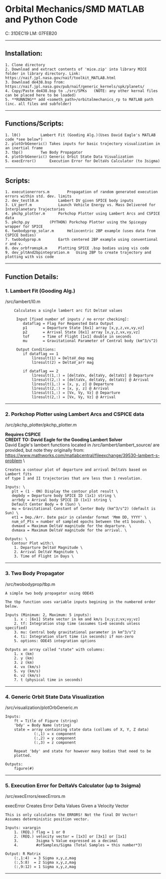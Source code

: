 # Orbital Mechanics/SMD MATLAB and Python Code
C: 31DEC19 LM: 07FEB20

_______________________________________________________________________________________
## Installation:
	1. Clone directory
	2. Download and extract contents of 'mice.zip' into library MICE folder in library directory. Link: https://naif.jpl.nasa.gov/naif/toolkit_MATLAB.html
	3. Download de438.bsp from: https://naif.jpl.nasa.gov/pub/naif/generic_kernels/spk/planets/
	4. Copy/Paste de438.bsp to ./src/SPKs	(NOTE: any other kernal files can be placed here to be loaded)
	5. **RUNNING** add <someth_path>/orbitalmechanics_rp to MATLAB path (inc. all files and subfolder)


_______________________________________________________________________________________
## Functions/Scripts:
	1. l0() 		Lambert Fit (Gooding Alg.)(Uses David Eagle's MATLAB code *see below*)
	2. plotOrbGeneric()	Takes inputs for basic trajectory visualization in an inertial frame
	3. tbp()		Two Body Propagator
	4. plotOrbGeneric()	Generic Orbit State Data Visualization
	5. execError()		Execution Error for DeltaVs Calculator (to 3sigma)
	
_______________________________________________________________________________________
## Scripts:
	1. executionerrors.m		Propagation of random generated execution errors within std. dev. limits
	2. dev_testl0.m			Lambert DV given SPICE body inputs
	3. LV_perf.m			Launch Vehicle Energy vs. Mass Delivered for Interplanetary Trajectories
	4. pkchp_plotter.m		Porkchop Plotter using Lambert Arcs and CSPICE data
	5. pkchp.py			(PYTHON) Porkchop Plotter using the Spiceypy wrapper for SPICE
	6. twobodyprop_solar.m		Heliocentric 2BP example (uses data from CSPICE bodies)
	7. twobodyprop.m		Earth centered 2BP example using conventional r and v.
	8. dev_orbfromspk.m		Plotting SPICE .bsp bodies using vis code
	9. dev_pltAnd2bpintegration.m	Using 2BP to create trajectory and plotting with vis code
_______________________________________________________________________________________
## Function Details:

### 1. Lambert Fit (Gooding Alg.)
/src/lambert/l0.m

        Calculates a single lambert arc fit DeltaV values
 
         Input [fixed number of inputs / no error checking]:
            dataflag = Flag For Requested Data Output
            p1       = Departure State [6x1] array [x,y,z,vx,vy,vz]
            p2       = Arrival State [6x1] array [x,y,z,vx,vy,vz]
            tof      = Time of Flight [1x1] double in seconds
            mu       = Gravitational Parameter of Central body (km^3/s^2)
 
         Output Conditions:
            if dataflag == 1
                l1result(1) = DeltaV_dep mag   
                l1result(2) = DeltaV_arr mag
 
            if dataflag == 2
                l1result(1,:) = [deltaVx, deltaVy, deltaVz] @ Departure
                l1result(2,:) = [deltaVx, deltaVy, deltaVz] @ Arrival
                l1result(1,:) = [x, y, z] @ Departure
                l1result(2,:) = [x, y, z] @ Arrival
                l1result(1,:) = [Vx, Vy, Vz] @ Departure
                l1result(2,:) = [Vx, Vy, Vz] @ Arrival
- - - - - - - - - - - - - - - - - - - - - - - - - - - - - - - - - - - - - - - - - - - - 

### 2. Porkchop Plotter using Lambert Arcs and CSPICE data
/src/pkchp_plotter/pkchp_plotter.m

**Requires CSPICE** \
**CREDIT TO: David Eagle for the Gooding Lambert Solver** \
David Eagle's lambert functions located in /src/lambert/lambert_source/ are provided, but note they originally from: \
https://www.mathworks.com/matlabcentral/fileexchange/39530-lambert-s-problem \


	Creates a contour plot of departure and arrival DeltaVs based on Lambert fits
	of type I and II trajectories that are less than 1 revolution. 
 
	Inputs: \
	   plt = (1 - ON) Display the contour plot result \
	   depbdy = Departure body SPICE ID (1x1) string \
	   arrbdy = Arrival body SPICE ID (1x1) string \
	   Default Center Body = 0 (Sun) \
	   mu = Gravitational Constant of Center Body (km^3/s^2) (default is Sun) \
	   et1 = Dep./Arr. Date pair in calendar format 'Mmm DD, YYYY' \
	   num_of_Pts = number of sampled epochs between the et1 bounds. \
	   dvmaxd = Maximum DeltaV magnitude for the departure. \
	   dvmaxa = Maximum DeltaV magnitude for the arrival. \

	Outputs: \
	   Contour Plot with:\
		1. Departure DeltaV Magnitude \
		2. Arrival DeltaV Magnitude \
		3. Time of Flight in Days \
- - - - - - - - - - - - - - - - - - - - - - - - - - - - - - - - - - - - - - - - - - - - 

### 3. Two Body Propagator
/src/twobodyprop/tbp.m

    A simple two body propagator using ODE45
 
    The tbp function uses variable inputs begining in the numbered order
    below.
 
    Inputs (Minimum: 2, Maximum: 5 inputs):
        1. x : [6x1] State vector in km and km/s [x;y;z;vx;vy;vz]
        2. tf: Integration stop time (assumes ti=0 seconds unless specified)
        3. mu: Central body gravitational parameter in km^3/s^2
        4. ti: Integration start time (in seconds) if non-zero
        5. options: ODE45 integration options
        
    Outputs an array called "state" with columns:
        1. x (km)
        2. y (km)
        3. z (km)
        4. vx (km/s)
        5. vy (km/s)
        6. vz (km/s)
        7. t (physical time in seconds)
- - - - - - - - - - - - - - - - - - - - - - - - - - - - - - - - - - - - - - - - - - - - 

### 4. Generic Orbit State Data Visualization
/src/visualization/plotOrbGeneric.m

    Inputs:
        ft = Title of Figure (string)
        'bdy' = Body Name (string)
        state = array containing state data (collums of X, Y, Z data)
                 (:,1) = x component
                 (:,2) = y component
                 (:,3) = z component
 
        Repeat 'bdy' and state for however many bodies that need to be
        plotted.
        
    Outputs:
        figure(#)

- - - - - - - - - - - - - - - - - - - - - - - - - - - - - - - - - - - - - - - - - - - - 

### 5. Execution Error for DeltaVs Calculator (up to 3sigma)
/src/execErrors/execErrors.m

 execError Creates Error Delta Values Given a Velocity Vector
 
    This is only calculates the ERRORS! Not the final DV Vector!
    Assumes deterministic position vector.
 
    Inputs: varargin
        1. (REQ.) flag = 1 or 0
        2. (REQ.) velocity vector = [1x3] or [3x1] or [1x1]
        3.        3sigma % Value expressed as a decimal
        4.        #ofSamples/Sigma (Total Samples = this number*3)
 
    Output: R Matrix
        (:,1:4)  = 3 Sigma x,y,z,mag
        (:,5:8)  = 2 Sigma x,y,z,mag
        (:,9:12) = 1 Sigma x,y,z,mag
 
_______________________________________________________________________________________

